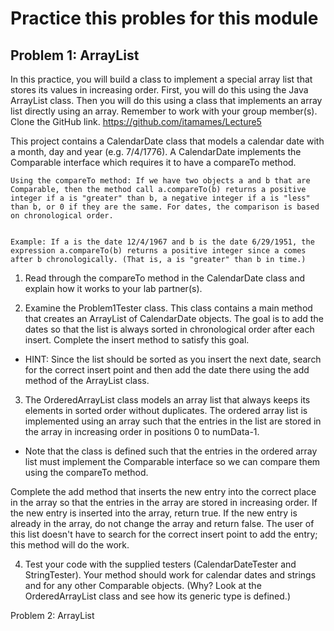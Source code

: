 # Practice this probles for this module


## Problem 1: ArrayList


In this practice, you will build a class to implement a special array list that stores its values in increasing order. First, you will do this using the Java ArrayList class. Then you will do this using a class that implements an array list directly using an array. Remember to work with your group member(s).
Clone the GitHub link.
https://github.com/itamames/Lecture5


This project contains a CalendarDate class that models a calendar date with a month, day and year (e.g. 7/4/1776).
A CalendarDate implements the Comparable interface which requires it to have a compareTo method.


```text
Using the compareTo method: If we have two objects a and b that are Comparable, then the method call a.compareTo(b) returns a positive integer if a is "greater" than b, a negative integer if a is "less" than b, or 0 if they are the same. For dates, the comparison is based on chronological order.


Example: If a is the date 12/4/1967 and b is the date 6/29/1951, the expression a.compareTo(b) returns a positive integer since a comes after b chronologically. (That is, a is "greater" than b in time.)
```


1) Read through the compareTo method in the CalendarDate class and explain how it works to your lab partner(s).


2) Examine the Problem1Tester class. This class contains a main method that creates an ArrayList of CalendarDate objects. The goal is to add the dates so that the list is always sorted in chronological order after each insert. Complete the insert method to satisfy this goal.


* HINT: Since the list should be sorted as you insert the next date, search for the correct insert point and then add the date there using the add method of the ArrayList class.


3) The OrderedArrayList class models an array list that always keeps its elements in sorted order without duplicates. The ordered array list is implemented using an array such that the entries in the list are stored in the array in increasing order in positions 0 to numData-1.
* Note that the class is defined such that the entries in the ordered array list must implement the Comparable interface so we can compare them using the compareTo method.


Complete the add method that inserts the new entry into the correct place in the array so that the entries in the array are stored in increasing order. If the new entry is inserted into the array, return true. If the new entry is already in the array, do not change the array and return false. The user of this list doesn't have to search for the correct insert point to add the entry; this method will do the work.


4) Test your code with the supplied testers (CalendarDateTester and StringTester). Your method should work for calendar dates and strings and for any other Comparable objects. (Why? Look at the OrderedArrayList class and see how its generic type is defined.)

Problem 2: ArrayList
